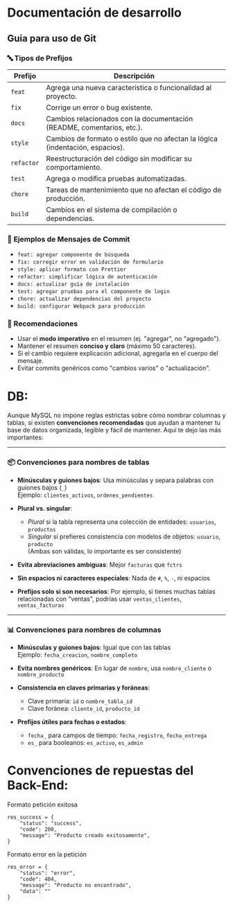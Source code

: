 # Documentación de desarrollo

## Guia para uso de Git

### 🔤 Tipos de Prefijos

| Prefijo    | Descripción                                                                   |
| ---------- | ----------------------------------------------------------------------------- |
| `feat`     | Agrega una nueva característica o funcionalidad al proyecto.                  |
| `fix`      | Corrige un error o bug existente.                                             |
| `docs`     | Cambios relacionados con la documentación (README, comentarios, etc.).        |
| `style`    | Cambios de formato o estilo que no afectan la lógica (indentación, espacios). |
| `refactor` | Reestructuración del código sin modificar su comportamiento.                  |
| `test`     | Agrega o modifica pruebas automatizadas.                                      |
| `chore`    | Tareas de mantenimiento que no afectan el código de producción.               |
| `build`    | Cambios en el sistema de compilación o dependencias.                          |

### 📝 Ejemplos de Mensajes de Commit

- `feat: agregar componente de búsqueda`
- `fix: corregir error en validación de formulario`
- `style: aplicar formato con Prettier`
- `refactor: simplificar lógica de autenticación`
- `docs: actualizar guía de instalación`
- `test: agregar pruebas para el componente de login`
- `chore: actualizar dependencias del proyecto`
- `build: configurar Webpack para producción`

### 📌 Recomendaciones

- Usar el **modo imperativo** en el resumen (ej. "agregar", no "agregado").
- Mantener el resumen **conciso y claro** (máximo 50 caracteres).
- Si el cambio requiere explicación adicional, agregarla en el cuerpo del mensaje.
- Evitar commits genéricos como "cambios varios" o "actualización".

# DB:

Aunque MySQL no impone reglas estrictas sobre cómo nombrar columnas y tablas, sí existen **convenciones recomendadas** que ayudan a mantener tu base de datos organizada, legible y fácil de mantener. Aquí te dejo las más importantes:

---

### 📦 Convenciones para nombres de tablas

- **Minúsculas y guiones bajos**: Usa minúsculas y separa palabras con guiones bajos (`_`)  
  Ejemplo: `clientes_activos`, `ordenes_pendientes`

- **Plural vs. singular**:

  - _Plural_ si la tabla representa una colección de entidades: `usuarios`, `productos`
  - _Singular_ si prefieres consistencia con modelos de objetos: `usuario`, `producto`  
    (Ambas son válidas, lo importante es ser consistente)

- **Evita abreviaciones ambiguas**: Mejor `facturas` que `fctrs`

- **Sin espacios ni caracteres especiales**: Nada de `#`, `%`, `-`, ni espacios

- **Prefijos solo si son necesarios**: Por ejemplo, si tienes muchas tablas relacionadas con "ventas", podrías usar `ventas_clientes`, `ventas_facturas`

---

### 📊 Convenciones para nombres de columnas

- **Minúsculas y guiones bajos**: Igual que con las tablas  
  Ejemplo: `fecha_creacion`, `nombre_completo`

- **Evita nombres genéricos**: En lugar de `nombre`, usa `nombre_cliente` o `nombre_producto`

- **Consistencia en claves primarias y foráneas**:

  - Clave primaria: `id` o `nombre_tabla_id`
  - Clave foránea: `cliente_id`, `producto_id`

- **Prefijos útiles para fechas o estados**:
  - `fecha_` para campos de tiempo: `fecha_registro`, `fecha_entrega`
  - `es_` para booleanos: `es_activo`, `es_admin`

# Convenciones de repuestas del Back-End:

Formato petición exitosa

```
res_success = {
    "status": "success",
    "code": 200,
    "message": "Producto creado exitosamente",
}
```

Formato error en la petición

```
res_error = {
    "status": "error",
    "code": 404,
    "message": "Producto no encontrado",
    "data": ""
}
```
